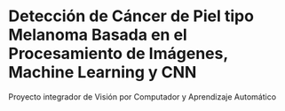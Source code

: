 # Detección de Cáncer de Piel tipo Melanoma Basada en el Procesamiento de Imágenes, Machine Learning y CNN
Proyecto integrador de Visión por Computador y Aprendizaje Automático
